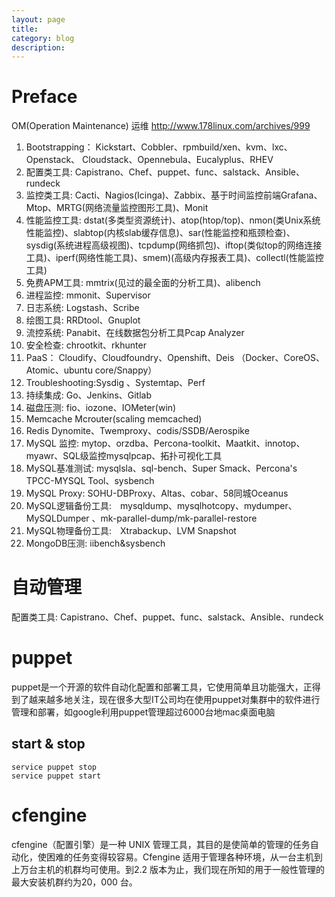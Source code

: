 ```yaml
---
layout: page
title:	
category: blog
description: 
---
```

# Preface
OM(Operation Maintenance) 运维
http://www.178linux.com/archives/999

1. Bootstrapping： Kickstart、Cobbler、rpmbuild/xen、kvm、lxc、Openstack、 Cloudstack、Opennebula、Eucalyplus、RHEV
1. 配置类工具: Capistrano、Chef、puppet、func、salstack、Ansible、rundeck
1. 监控类工具: Cacti、Nagios(Icinga)、Zabbix、基于时间监控前端Grafana、Mtop、MRTG(网络流量监控图形工具)、Monit 
1. 性能监控工具: dstat(多类型资源统计)、atop(htop/top)、nmon(类Unix系统性能监控)、slabtop(内核slab缓存信息)、sar(性能监控和瓶颈检查)、sysdig(系统进程高级视图)、tcpdump(网络抓包)、iftop(类似top的网络连接工具)、iperf(网络性能工具)、smem)(高级内存报表工具)、collectl(性能监控工具)
1. 免费APM工具: mmtrix(见过的最全面的分析工具)、alibench
1. 进程监控: mmonit、Supervisor 
1. 日志系统: Logstash、Scribe
1. 绘图工具: RRDtool、Gnuplot
1. 流控系统: Panabit、在线数据包分析工具Pcap Analyzer
1. 安全检查: chrootkit、rkhunter
1. PaaS： Cloudify、Cloudfoundry、Openshift、Deis （Docker、CoreOS、Atomic、ubuntu core/Snappy） 
1. Troubleshooting:Sysdig 、Systemtap、Perf
1. 持续集成: Go、Jenkins、Gitlab
1. 磁盘压测: fio、iozone、IOMeter(win)
1. Memcache Mcrouter(scaling memcached)
1. Redis Dynomite、Twemproxy、codis/SSDB/Aerospike
1. MySQL 监控: mytop、orzdba、Percona-toolkit、Maatkit、innotop、myawr、SQL级监控mysqlpcap、拓扑可视化工具 
1. MySQL基准测试: mysqlsla、sql-bench、Super Smack、Percona's TPCC-MYSQL Tool、sysbench 
1. MySQL Proxy: SOHU-DBProxy、Altas、cobar、58同城Oceanus
1. MySQL逻辑备份工具: mysqldump、mysqlhotcopy、mydumper、MySQLDumper 、mk-parallel-dump/mk-parallel-restore
1. MySQL物理备份工具: Xtrabackup、LVM Snapshot
1. MongoDB压测: iibench&sysbench

# 自动管理
配置类工具: Capistrano、Chef、puppet、func、salstack、Ansible、rundeck

# puppet
puppet是一个开源的软件自动化配置和部署工具，它使用简单且功能强大，正得到了越来越多地关注，现在很多大型IT公司均在使用puppet对集群中的软件进行管理和部署，如google利用puppet管理超过6000台地mac桌面电脑

## start & stop

	service puppet stop
	service puppet start

# cfengine
cfengine（配置引擎）是一种 UNIX 管理工具，其目的是使简单的管理的任务自动化，使困难的任务变得较容易。Cfengine 适用于管理各种环境，从一台主机到上万台主机的机群均可使用。到2.2 版本为止，我们现在所知的用于一般性管理的最大安装机群约为20，000 台。
